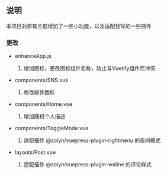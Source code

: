 ## 说明
本项目对原有主题增加了一些小功能，以及适配我写的一些插件

### 更改

- enhanceApp.js
  1. 增加图标，更改图标组件名称，防止与Vuetify组件库冲突
  
- components/SNS.vue
  1. 修改邮件图标

- components/Home.vue
  1. 增加随机个人描述

- components/ToggleMode.vue
  1. 适配插件 @zolyn/vuepress-plugin-rightmenu 的夜间模式

- layouts/Post.vue
  1. 适配插件 @zolyn/vuepress-plugin-waline 的评论样式

